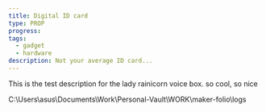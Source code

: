 ```yaml
---
title: Digital ID card
type: PROP
progress: 
tags:
  - gadget
  - hardware
description: Not your average ID card...
---
```

This is the test description for the lady rainicorn voice box. so cool, so nice


C:\Users\asus\Documents\Work\Personal-Vault\WORK\maker-folio\logs